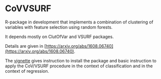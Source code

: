 # CoVVSURF

R-package in development that implements a combination of clustering of
variables with feature selection using random forests. 

It depends mostly on ClutOfVar and VSURF packages.

Details are given in [https://arxiv.org/abs/1608.06740](https://arxiv.org/abs/1608.06740).

The [vignette](https://github.com/robingenuer/CoVVSURF/blob/master/vignettes/intro_CoVVSURF.Rmd) gives instruction to install the package and basic instruction to apply the CoV/VSURF procedure in the context of classification and in the context of regression. 